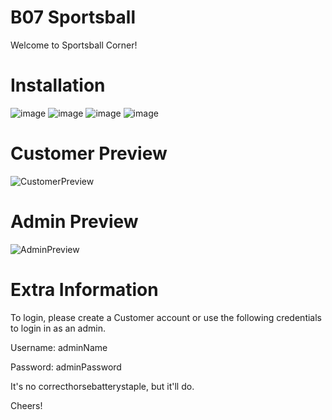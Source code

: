# B07 Sportsball
 
Welcome to Sportsball Corner!

# Installation
![image](https://user-images.githubusercontent.com/32133198/184045006-4f738e8f-c8f6-4847-8732-1f4d740d419d.png)
![image](https://user-images.githubusercontent.com/32133198/184045042-293ba84b-e03f-4f82-804b-31593c061092.png)
![image](https://user-images.githubusercontent.com/32133198/184045104-9c9d3a7c-194c-4c11-bae6-49148b2efd4a.png)
![image](https://user-images.githubusercontent.com/32133198/184045162-aa66601f-1409-4fa1-9584-baab24b463ef.png)

# Customer Preview
![CustomerPreview](https://user-images.githubusercontent.com/32133198/184048075-e674fc5d-5fd9-4f40-92c0-79df79371901.png)

# Admin Preview
![AdminPreview](https://user-images.githubusercontent.com/32133198/184048639-1a29c69d-2819-4e68-b5e4-efce1d9c0e07.png)

# Extra Information
To login, please create a Customer account or use the following credentials to login in as an admin.


Username: adminName

Password: adminPassword

It's no correcthorsebatterystaple, but it'll do.



Cheers!
